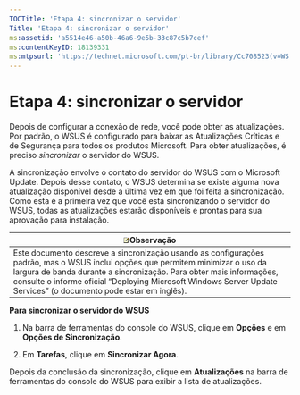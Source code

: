 ```yaml
---
TOCTitle: 'Etapa 4: sincronizar o servidor'
Title: 'Etapa 4: sincronizar o servidor'
ms:assetid: 'a5514e46-a50b-46a6-9e5b-33c87c5b7cef'
ms:contentKeyID: 18139331
ms:mtpsurl: 'https://technet.microsoft.com/pt-br/library/Cc708523(v=WS.10)'
---
```


Etapa 4: sincronizar o servidor
===============================

Depois de configurar a conexão de rede, você pode obter as atualizações. Por padrão, o WSUS é configurado para baixar as Atualizações Críticas e de Segurança para todos os produtos Microsoft. Para obter atualizações, é preciso *sincronizar* o servidor do WSUS.

A sincronização envolve o contato do servidor do WSUS com o Microsoft Update. Depois desse contato, o WSUS determina se existe alguma nova atualização disponível desde a última vez em que foi feita a sincronização. Como esta é a primeira vez que você está sincronizando o servidor do WSUS, todas as atualizações estarão disponíveis e prontas para sua aprovação para instalação.

| ![](images/Cc708523.note(WS.10).gif)Observação                                                                                                                                                                                                                                                 |
|-----------------------------------------------------------------------------------------------------------------------------------------------------------------------------------------------------------------------------------------------------------------------------------------------------------------------------|
| Este documento descreve a sincronização usando as configurações padrão, mas o WSUS inclui opções que permitem minimizar o uso da largura de banda durante a sincronização. Para obter mais informações, consulte o informe oficial “Deploying Microsoft Windows Server Update Services” (o documento pode estar em inglês). |

**Para sincronizar o servidor do WSUS**
1.  Na barra de ferramentas do console do WSUS, clique em **Opções** e em **Opções de Sincronização**.

2.  Em **Tarefas**, clique em **Sincronizar Agora**.

Depois da conclusão da sincronização, clique em **Atualizações** na barra de ferramentas do console do WSUS para exibir a lista de atualizações.
